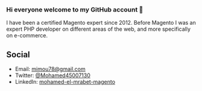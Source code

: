 ### Hi everyone welcome to my GitHub account 👋

I have been a certified Magento expert since 2012. Before Magento I was an expert PHP developer on different areas of the web, and more specifically on e-commerce. 

## Social
- Email: [mimou78@gmail.com](mailto:mimou78@gmail.com)
- Twitter: [@Mohamed45007130](https://twitter.com/Mohamed45007130)
- LinkedIn: [mohamed-el-mrabet-magento](https://www.linkedin.com/in/mohamed-el-mrabet-magento/)


<!--
**mimou78/mimou78** is a ✨ _special_ ✨ repository because its `README.md` (this file) appears on your GitHub profile.

Here are some ideas to get you started:

- 🔭 I’m currently working on ...
- 🌱 I’m currently learning ...
- 👯 I’m looking to collaborate on ...
- 🤔 I’m looking for help with ...
- 💬 Ask me about ...
- 📫 How to reach me: ...
- 😄 Pronouns: ...
- ⚡ Fun fact: ...
-->

